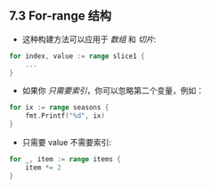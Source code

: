## 7.3 For-range 结构
* 这种构建方法可以应用于 *数组* 和 *切片*:
```go
for index, value := range slice1 {
    ...
}
```


* 如果你 *只需要索引*，你可以忽略第二个变量，例如：
```go
for ix := range seasons {
    fmt.Printf("%d", ix)
}
```


* 只需要 value 不需要索引:
```go
for _, item := range items {
    item *= 2
}
```